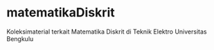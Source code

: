 # matematikaDiskrit
Koleksimaterial terkait Matematika Diskrit di Teknik Elektro Universitas Bengkulu
